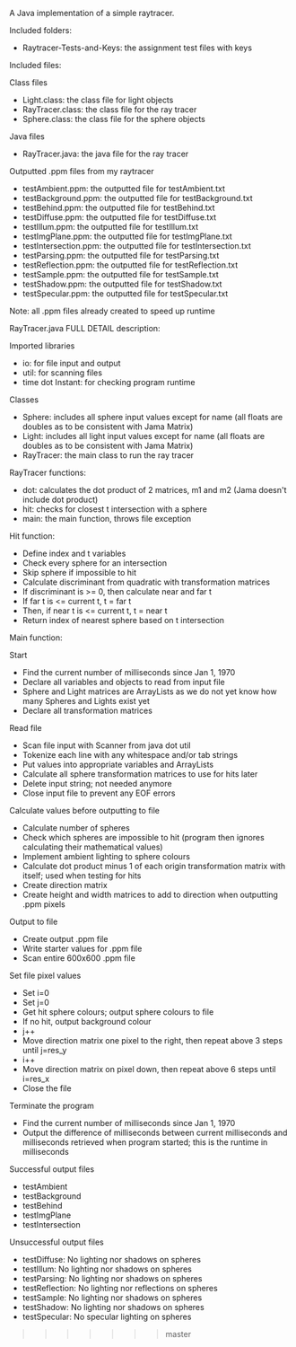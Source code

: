 A Java implementation of a simple raytracer.

Included folders:
- Raytracer-Tests-and-Keys: the assignment test files with keys


Included files:

Class files
- Light.class: the class file for light objects
- RayTracer.class: the class file for the ray tracer
- Sphere.class: the class file for the sphere objects

Java files
- RayTracer.java: the java file for the ray tracer

Outputted .ppm files from my raytracer
- testAmbient.ppm: the outputted file for testAmbient.txt
- testBackground.ppm: the outputted file for testBackground.txt
- testBehind.ppm: the outputted file for testBehind.txt
- testDiffuse.ppm: the outputted file for testDiffuse.txt
- testIllum.ppm: the outputted file for testIllum.txt
- testImgPlane.ppm: the outputted file for testImgPlane.txt
- testIntersection.ppm: the outputted file for testIntersection.txt
- testParsing.ppm: the outputted file for testParsing.txt
- testReflection.ppm: the outputted file for testReflection.txt
- testSample.ppm: the outputted file for testSample.txt
- testShadow.ppm: the outputted file for testShadow.txt
- testSpecular.ppm: the outputted file for testSpecular.txt


Note: all .ppm files already created to speed up runtime


RayTracer.java FULL DETAIL description:

Imported libraries
- io: for file input and output
- util: for scanning files
- time dot Instant: for checking program runtime

Classes
- Sphere: includes all sphere input values except for name (all floats are doubles as to be consistent with Jama Matrix)
- Light: includes all light input values except for name (all floats are doubles as to be consistent with Jama Matrix)
- RayTracer: the main class to run the ray tracer

RayTracer functions:
- dot: calculates the dot product of 2 matrices, m1 and m2 (Jama doesn't include dot product)
- hit: checks for closest t intersection with a sphere
- main: the main function, throws file exception

Hit function:
- Define index and t variables
- Check every sphere for an intersection
- Skip sphere if impossible to hit
- Calculate discriminant from quadratic with transformation matrices
- If discriminant is >= 0, then calculate near and far t
- If far t is <= current t, t = far t
- Then, if near t is <= current t, t = near t
- Return index of nearest sphere based on t intersection

Main function:

Start
- Find the current number of milliseconds since Jan 1, 1970
- Declare all variables and objects to read from input file
- Sphere and Light matrices are ArrayLists as we do not yet know how many Spheres and Lights exist yet
- Declare all transformation matrices

Read file
- Scan file input with Scanner from java dot util
- Tokenize each line with any whitespace and/or tab strings
- Put values into appropriate variables and ArrayLists
- Calculate all sphere transformation matrices to use for hits later
- Delete input string; not needed anymore
- Close input file to prevent any EOF errors

Calculate values before outputting to file
- Calculate number of spheres
- Check which spheres are impossible to hit (program then ignores calculating their mathematical values)
- Implement ambient lighting to sphere colours
- Calculate dot product minus 1 of each origin transformation matrix with itself; used when testing for hits
- Create direction matrix
- Create height and width matrices to add to direction when outputting .ppm pixels

Output to file
- Create output .ppm file
- Write starter values for .ppm file
- Scan entire 600x600 .ppm file

Set file pixel values
- Set i=0
- Set j=0
- Get hit sphere colours; output sphere colours to file
- If no hit, output background colour
- j++
- Move direction matrix one pixel to the right, then repeat above 3 steps until j=res_y
- i++
- Move direction matrix on pixel down, then repeat above 6 steps until i=res_x
- Close the file

Terminate the program
- Find the current number of milliseconds since Jan 1, 1970
- Output the difference of milliseconds between current milliseconds and milliseconds retrieved when program started; this is the runtime in milliseconds


Successful output files
- testAmbient
- testBackground
- testBehind
- testImgPlane
- testIntersection


Unsuccessful output files
- testDiffuse: No lighting nor shadows on spheres
- testIllum: No lighting nor shadows on spheres
- testParsing: No lighting nor shadows on spheres
- testReflection: No lighting nor reflections on spheres
- testSample: No lighting nor shadows on spheres
- testShadow: No lighting nor shadows on spheres
- testSpecular: No specular lighting on spheres
>>>>>>> master
